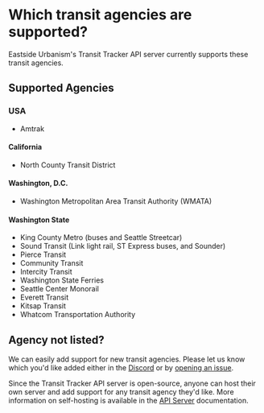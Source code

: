 # Which transit agencies are supported?

Eastside Urbanism's Transit Tracker API server currently supports these transit agencies.

## Supported Agencies

### USA

- Amtrak

#### California

- North County Transit District

#### Washington, D.C.

- Washington Metropolitan Area Transit Authority (WMATA)

#### Washington State

- King County Metro (buses and Seattle Streetcar)
- Sound Transit (Link light rail, ST Express buses, and Sounder)
- Pierce Transit
- Community Transit
- Intercity Transit
- Washington State Ferries
- Seattle Center Monorail
- Everett Transit
- Kitsap Transit
- Whatcom Transportation Authority

## Agency not listed?

We can easily add support for new transit agencies. Please let us know which you'd like added either in the [Discord](https://discord.com/invite/zhXKQ4vMp8) or by [opening an issue](https://github.com/EastsideUrbanism/transit-tracker/issues).

Since the Transit Tracker API server is open-source, anyone can host their own server and add support for any transit agency they'd like. More information on self-hosting is available in the [API Server](../../03-advanced/api-server.md) documentation.
